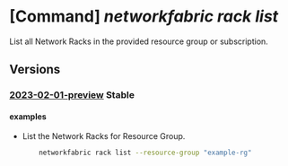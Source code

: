 # [Command] _networkfabric rack list_

List all Network Racks in the provided resource group or subscription.

## Versions

### [2023-02-01-preview](/Resources/mgmt-plane/L3N1YnNjcmlwdGlvbnMve30vcHJvdmlkZXJzL21pY3Jvc29mdC5tYW5hZ2VkbmV0d29ya2ZhYnJpYy9uZXR3b3JrcmFja3M=/2023-02-01-preview.xml) **Stable**

<!-- mgmt-plane /subscriptions/{}/providers/microsoft.managednetworkfabric/networkracks 2023-02-01-preview -->
<!-- mgmt-plane /subscriptions/{}/resourcegroups/{}/providers/microsoft.managednetworkfabric/networkracks 2023-02-01-preview -->

#### examples

- List the Network Racks for Resource Group.
    ```bash
        networkfabric rack list --resource-group "example-rg"
    ```
